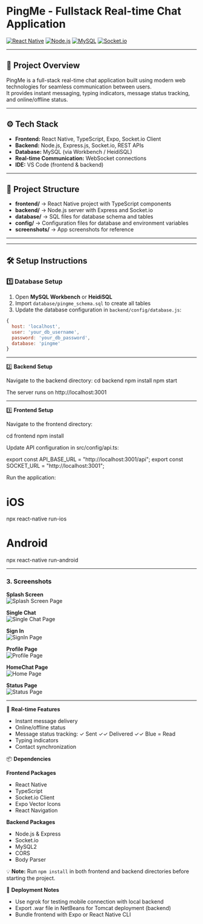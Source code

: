 # PingMe - Fullstack Real-time Chat Application

[![React Native](https://img.shields.io/badge/Frontend-React%20Native-blue)](https://reactnative.dev/) 
[![Node.js](https://img.shields.io/badge/Backend-Node.js-green)](https://nodejs.org/) 
[![MySQL](https://img.shields.io/badge/Database-MySQL-orange)](https://www.mysql.com/) 
[![Socket.io](https://img.shields.io/badge/Real-time-Socket.io-red)](https://socket.io/)

---

## 🧩 Project Overview
PingMe is a full-stack real-time chat application built using modern web technologies for seamless communication between users.  
It provides instant messaging, typing indicators, message status tracking, and online/offline status.

---

## ⚙️ Tech Stack

- **Frontend:** React Native, TypeScript, Expo, Socket.io Client  
- **Backend:** Node.js, Express.js, Socket.io, REST APIs  
- **Database:** MySQL (via Workbench / HeidiSQL)  
- **Real-time Communication:** WebSocket connections  
- **IDE:** VS Code (frontend & backend)

---

## 📂 Project Structure

- **frontend/** → React Native project with TypeScript components  
- **backend/** → Node.js server with Express and Socket.io  
- **database/** → SQL files for database schema and tables  
- **config/** → Configuration files for database and environment variables  
- **screenshots/** → App screenshots for reference


---

---

## 🛠️ Setup Instructions

### 1️⃣ Database Setup

1. Open **MySQL Workbench** or **HeidiSQL**  
2. Import `database/pingme_schema.sql` to create all tables  
3. Update the database configuration in `backend/config/database.js`:

```javascript
{
  host: 'localhost',
  user: 'your_db_username',
  password: 'your_db_password',
  database: 'pingme'
}
```
---

2️⃣ **Backend Setup**

Navigate to the backend directory:
cd backend
npm install
npm start

The server runs on http://localhost:3001

---

3️⃣ **Frontend Setup**

Navigate to the frontend directory:

cd frontend
npm install

Update API configuration in src/config/api.ts:

export const API_BASE_URL = "http://localhost:3001/api";
export const SOCKET_URL = "http://localhost:3001";

Run the application:

# iOS
npx react-native run-ios

# Android
npx react-native run-android

---

### 3. Screenshots

**Splash Screen**  
![Splash   Screen Page](ScreenShots/SplashScreen.jpeg)  


**Single Chat**  
![Single Chat Page](ScreenShots/singleChat.jpeg)  

**Sign In**  
![SignIn Page](ScreenShots/settings.jpeg)  

**Profile Page**  
![Profile Page](ScreenShots/profile.jpeg)  

**HomeChat Page**  
![Home Page](ScreenShots/HomeChat.jpeg)  

**Status Page**  
![Status Page](ScreenShots/status.jpeg)  

---


🔄 **Real-time Features**

- Instant message delivery
- Online/offline status
- Message status tracking:
  ✓ Sent
  ✓✓ Delivered
  ✓✓ Blue = Read
- Typing indicators
- Contact synchronization

📦 **Dependencies**

**Frontend Packages**
- React Native
- TypeScript
- Socket.io Client
- Expo Vector Icons
- React Navigation

**Backend Packages**
- Node.js & Express
- Socket.io
- MySQL2
- CORS
- Body Parser

💡 **Note:** Run `npm install` in both frontend and backend directories before starting the project.

🚀 **Deployment Notes**
- Use ngrok for testing mobile connection with local backend
- Export .war file in NetBeans for Tomcat deployment (backend)
- Bundle frontend with Expo or React Native CLI






